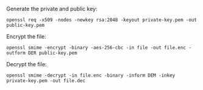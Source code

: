 
Generate the private and public key:

	openssl req -x509 -nodes -newkey rsa:2048 -keyout private-key.pem -out public-key.pem

Encrypt the file:

	openssl smime -encrypt -binary -aes-256-cbc -in file -out file.enc -outform DER public-key.pem

Decrypt the file:

	openssl smime -decrypt -in file.enc -binary -inform DEM -inkey private-key.pem -out file.dec
